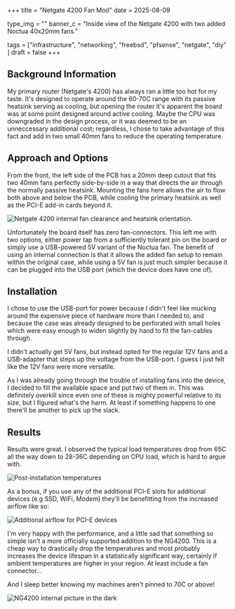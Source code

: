 +++
title = "Netgate 4200 Fan Mod"
date = 2025-08-09

type_img = ""
banner_c = "Inside view of the Netgate 4200 with two added Noctua 40x20mm fans."

tags = ["infrastructure", "networking", "freebsd", "pfsense", "netgate", "diy" ]
draft = false
+++

## Background Information

My primary router (Netgate's 4200) has always ran a little too hot for my taste.
It's designed to operate around the 60-70C range with its passive heatsink serving as cooling,
but opening the router it's apparent the board was at some point designed around active cooling.
Maybe the CPU was downgraded in the design process, or it was deemed to be an unneccessary additional cost;
regardless, I chose to take advantage of this fact and add in two small 40mm fans to reduce the operating temperature.

## Approach and Options

From the front, the left side of the PCB has a 20mm deep cutout that fits two 40mm fans perfectly
side-by-side in a way that directs the air through the normally passive heatsink.
Mounting the fans here allows the air to flow both above and below the PCB, while cooling the primary heatsink
as well as the PCI-E add-in cards beyond it.

![Netgate 4200 internal fan clearance and heatsink orientation.](ng4200-fan-clearance.jpg)

Unfortunately the board itself has zero fan-connectors. This left me with two options, either
power tap from a sufficiently tolerant pin on the board or simply use a USB-powered 5V variant of the Noctua fan.
The benefit of using an internal connection is that it allows the added fan setup to remain within the original case,
while using a 5V fan is just much simpler because it can be plugged into the USB port (which the device does have one of).

## Installation

I chose to use the USB-port for power because I didn't feel like mucking around the expensive piece of
hardware more than I needed to, and because the case was already designed to be perforated with small holes
which were easy enough to widen slightly by hand to fit the fan-cables through.

I didn't actually get 5V fans, but instead opted for the regular 12V fans and a USB-adapter that steps
up the voltage from the USB-port. I guess I just felt like the 12V fans were more versatile.

As I was already going through the trouble of installing fans into the device, I decided to fill the available 
space and put two of them in. This was definitely overkill since even one of these is mighty powerful
relative to its size, but I figured what's the harm. At least if something happens to one there'll be another
to pick up the slack.

## Results

Results were great. I observed the typical load temperatures drop from 65C all the way down to 28-36C depending on CPU load, which is hard to argue with.

![Post-installation temperatures](temps.jpg)

As a bonus, if you use any of the additional PCI-E slots for additional devices (e.g SSD, WiFi, Modem)
they'll be benefitting from the increased airflow like so:

![Additional airflow for PCI-E devices](ng4200-airflow.jpg)

I'm very happy with the performance, and a little sad that something so simple isn't a more officially supported
addition to the NG4200. This is a cheap way to drastically drop the temperatures and most probably increases
the device lifespan in a statistically significant way, certainly if ambient temperatures are higher in your region. At least include a fan connector...

And I sleep better knowing my machines aren't pinned to 70C or above!

![NG4200 internal picture in the dark](ng4200-complete.jpg)
